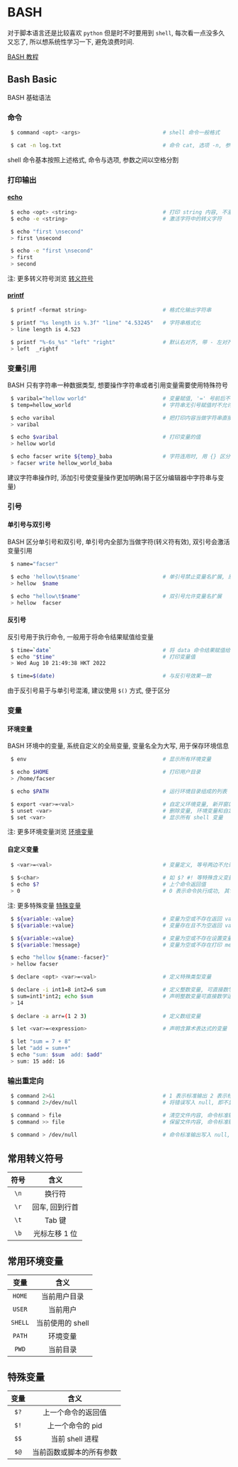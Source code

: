 <!--
 * @FilePath: \文档\Learning\BASH\BASH-1-basic.md
 * @Author: facser
 * @Date: 2022-08-09 21:20:45
 * @LastEditTime: 2022-08-14 13:40:09
 * @LastEditors: facser
 * @Description: 
-->
# BASH

对于脚本语言还是比较喜欢 `python` 但是时不时要用到 `shell`, 每次看一点没多久又忘了, 所以想系统性学习一下, 避免浪费时间.

[BASH 教程](https://wangdoc.com/bash/)

## Bash Basic

BASH 基础语法

### 命令

```bash
 $ command <opt> <args>                          # shell 命令一般格式

 $ cat -n log.txt                                # 命令 cat, 选项 -n, 参数 log.txt
```

shell 命令基本按照上述格式, 命令与选项, 参数之间以空格分割

### 打印输出

#### [echo](https://linux.alianga.com/c/echo.html)

```bash
 $ echo <opt> <string>                           # 打印 string 内容, 不激活转义符号
 $ echo -e <string>                              # 激活字符中的转义字符

 $ echo "first \nsecond"                        
 > first \nsecond

 $ echo -e "first \nsecond"                        
 > first 
 > second
```

注: 更多转义符号浏览 [转义符号](#常用转义符号)

#### [printf](https://linux.alianga.com/c/printf.html)

```bash
 $ printf <format string>                        # 格式化输出字符串

 $ printf "%s length is %.3f" "line" "4.53245"   # 字符串格式化 
 > line length is 4.523

 $ printf "%-6s_%s" "left" "right"               # 默认右对齐, 带 - 左对齐, 数字表示占位
 > left  _rightf
```

### 变量引用

BASH 只有字符串一种数据类型, 想要操作字符串或者引用变量需要使用特殊符号

```bash
 $ varibal="hellow world"                        # 变量赋值, '=' 号前后不允许空格
 $ temp=hellow_world                             # 字符串无引号赋值时不允许空格

 $ echo varibal                                  # 把打印内容当做字符串直接打印 
 > varibal

 $ echo $varibal                                 # 打印变量的值 
 > hellow world                

 $ echo facser write ${temp}_baba                # 字符连用时, 用 {} 区分变量
 > facser write hellow_world_baba
```

建议字符串操作时, 添加引号使变量操作更加明确(易于区分编辑器中字符串与变量)

### 引号

#### 单引号与双引号

BASH 区分单引号和双引号, 单引号内全部为当做字符(转义符有效), 双引号会激活变量引用

```bash
 $ name="facser"

 $ echo 'hellow\t$name'                          # 单引号禁止变量名扩展, 原样打印
 > hellow  $name

 $ echo "hellow\t$name"                          # 双引号允许变量名扩展
 > hellow  facser
```

#### 反引号

反引号用于执行命令, 一般用于将命令结果赋值给变量

```bash
 $ time=`date`                                   # 将 data 命令结果赋值给 time
 $ echo "$time"                                  # 打印变量值
 > Wed Aug 10 21:49:38 HKT 2022

 $ time=$(date)                                  # 与反引号效果一致
```

由于反引号易于与单引号混淆, 建议使用 `$()` 方式, 便于区分

### 变量

#### 环境变量

BASH 环境中的变量, 系统自定义的全局变量, 变量名全为大写, 用于保存环境信息

```bash
 $ env                                           # 显示所有环境变量

 $ echo $HOME                                    # 打印用户目录
 > /home/facser

 $ echo $PATH                                    # 运行环境目录组成的列表

 $ export <var>=<val>                            # 自定义环境变量, 新开窗口或重启失效
 $ unset <var>                                   # 删除变量, 环境变量和自定义变量均可
 $ set <var>                                     # 显示所有 shell 变量
```

注: 更多环境变量浏览 [环境变量](#常用环境变量)

#### 自定义变量

```bash
 $ <var>=<val>                                   # 变量定义, 等号两边不允许空格
 
 $ $<char>                                       # 如 $? #! 等特殊含义变量
 $ echo $?                                       # 上个命令返回值
 > 0                                             # 0 表示命令执行成功, 其它只表示失败或错误
```

注: 更多特殊变量 [特殊变量](#特殊变量)

```bash
 $ ${variable:-value}                            # 变量为空或不存在返回 value
 $ ${variable:+value}                            # 变量存在且不为空返回 value

 $ ${variable:=value}                            # 变量为空或不存在设置变量为 value, 返回 values
 $ ${variable:?message}                          # 变量为空或不存在打印 message, 并退出

 $ echo "hellow ${name:-facser}"
 > hellow facser
```

```bash
 $ declare <opt> <var>=<val>                     # 定义特殊类型变量

 $ declare -i int1=8 int2=6 sum                  # 定义整数变量, 可直接数学运算
 $ sum=int1*int2; echo $sum                      # 声明整数变量可直接数学运算
 > 14
 
 $ declare -a arr=(1 2 3)                        # 定义数组变量
```

```bash
 $ let <var>=<expression>                        # 声明含算术表达式的变量

 $ let "sum = 7 + 8"                                 
 $ let "add = sum++"
 $ echo "sum: $sum  add: $add"
 > sum: 15 add: 16
```

### 输出重定向

```bash
 $ command 2>&1                                  # 1 表示标准输出 2 表示标准错误输出
 $ command 2>/dev/null                           # 将错误写入 null, 即不显示错误

 $ command > file                                # 清空文件内容, 命令标准输出写入文件
 $ command >> file                               # 保留文件内容, 命令标准输出追加入文件

 $ command > /dev/null                           # 命令标准输出写入 null, 即不显示正常结果
```

## 常用转义符号

|符号|含义|
|:--:|:--:|
|`\n`|换行符|
|`\r`|回车, 回到行首|
|`\t`|Tab 键|
|`\b`|光标左移 1 位|

## 常用环境变量

|变量|含义|
|:-:|:-:|
|`HOME`|当前用户目录|
|`USER`|当前用户|
|`SHELL`|当前使用的 shell|
|`PATH`|环境变量|
|`PWD`|当前目录|

## 特殊变量

|变量|含义|
|:-:|:-:|
|`$?`|上一个命令的返回值|
|`$!`|上一个命令的 pid|
|`$$`|当前 shell 进程|
|`$@`|当前函数或脚本的所有参数|
